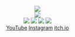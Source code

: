 <!--
README.md (Even though it's HTML) by @Blocksrey
読めますか？これは日本語です。
-->
<P ALIGN=CENTER>
	<IMG SRC=http://je.gy/image/click.gif>
	<BR>
	<IMG SRC=http://watch.je.gy:789/V>
	<BR>
	<A HREF=http://watch.je.gy:789/L><IMG SRC=https://je.gy/image/left.webp></A>
	<A HREF=http://watch.je.gy:789/D><IMG SRC=https://je.gy/image/down.webp></A>
	<A HREF=http://watch.je.gy:789/U><IMG SRC=https://je.gy/image/up.webp></A>
	<A HREF=http://watch.je.gy:789/R><IMG SRC=https://je.gy/image/right.webp></A>
	<BR>
	<A HREF=http://youtube.com/blocksrey>YouTube</A>
	<A HREF=http://instagram.com/blocksrey>Instagram</A>
	<A HREF=http://blocksrey.itch.io>itch.io</A>
</P>
